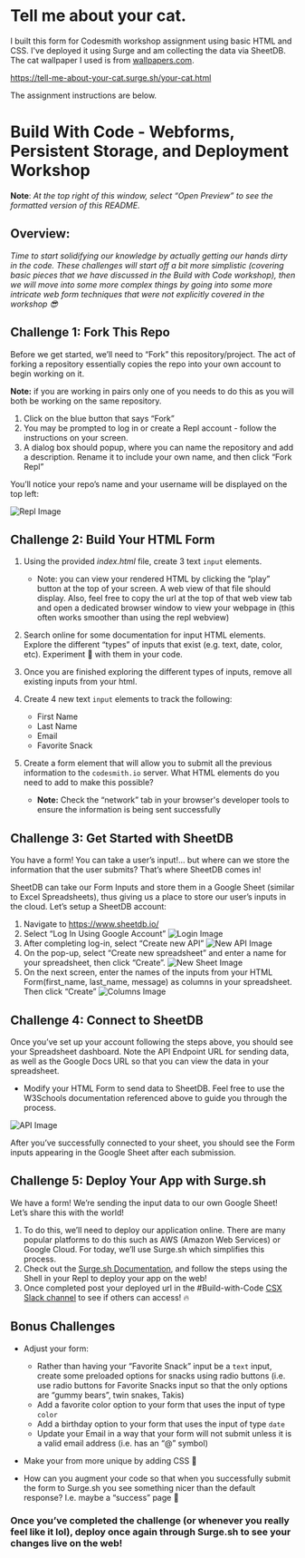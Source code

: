 # Tell me about your cat.

I built this form for Codesmith workshop assignment using basic HTML and CSS. I've deployed it using Surge and am collecting the data via SheetDB. The cat wallpaper I used is from [wallpapers.com](https://wallpapers.com/wallpapers/cute-cat-pattern-f52pyd5y7y9wk46z.html).

https://tell-me-about-your-cat.surge.sh/your-cat.html

The assignment instructions are below.

# Build With Code - Webforms, Persistent Storage, and Deployment Workshop

**Note**: _At the top right of this window, select “Open Preview” to see the formatted version of this README._

## Overview:

_Time to start solidifying our knowledge by actually getting our hands dirty in the code. These challenges will start off a bit more simplistic (covering basic pieces that we have discussed in the Build with Code workshop), then we will move into some more complex things by going into some more intricate web form techniques that were not explicitly covered in the workshop 😎_

## Challenge 1: Fork This Repo

Before we get started, we’ll need to “Fork” this repository/project. The act of forking a repository essentially copies the repo into your own account to begin working on it.

**Note:** if you are working in pairs only one of you needs to do this as you will both be working on the same repository.

1. Click on the blue button that says “Fork”
2. You may be prompted to log in or create a Repl account - follow the instructions on your screen.
3. A dialog box should popup, where you can name the repository and add a description. Rename it to include your own name, and then click “Fork Repl”

You’ll notice your repo’s name and your username will be displayed on the top left:

![Repl Image](./assets/repl_img.png)

## Challenge 2: Build Your HTML Form

1. Using the provided _index.html_ file, create 3 text `input` elements.
   - Note: you can view your rendered HTML by clicking the “play” button at the top of your screen. A web view of that file should display. Also, feel free to copy the url at the top of that web view tab and open a dedicated browser window to view your webpage in (this often works smoother than using the repl webview)
1. Search online for some documentation for input HTML elements. Explore the different “types” of inputs that exist (e.g. text, date, color, etc). Experiment 🧪 with them in your code.

1. Once you are finished exploring the different types of inputs, remove all existing inputs from your html.

1. Create 4 new text `input` elements to track the following:

   - First Name
   - Last Name
   - Email
   - Favorite Snack

1. Create a form element that will allow you to submit all the previous information to the `codesmith.io` server. What HTML elements do you need to add to make this possible?
   - **Note:** Check the “network” tab in your browser's developer tools to ensure the information is being sent successfully

## Challenge 3: Get Started with SheetDB

You have a form! You can take a user’s input!... but where can we store the information that the user submits? That’s where SheetDB comes in!

SheetDB can take our Form Inputs and store them in a Google Sheet (similar to Excel Spreadsheets), thus giving us a place to store our user’s inputs in the cloud. Let’s setup a SheetDB account:

1. Navigate to https://www.sheetdb.io/
2. Select “Log In Using Google Account”
   ![Login Image](./assets/sheetdb_login.png)
3. After completing log-in, select “Create new API”
   ![New API Image](./assets/sheetdb_new_api.png)
4. On the pop-up, select “Create new spreadsheet” and enter a name for your spreadsheet, then click “Create”.
   ![New Sheet Image](./assets/sheetdb_create_new_sheet.png)
5. On the next screen, enter the names of the inputs from your HTML Form(first_name, last_name, message) as columns in your spreadsheet. Then click “Create”
   ![Columns Image](./assets/sheetdb_columns.png)

## Challenge 4: Connect to SheetDB

Once you’ve set up your account following the steps above, you should see your Spreadsheet dashboard. Note the API Endpoint URL for sending data, as well as the Google Docs URL so that you can view the data in your spreadsheet.

- Modify your HTML Form to send data to SheetDB. Feel free to use the W3Schools documentation referenced above to guide you through the process.

![API Image](./assets/sheetdb_api.png)

After you’ve successfully connected to your sheet, you should see the Form inputs appearing in the Google Sheet after each submission.

## Challenge 5: Deploy Your App with Surge.sh

We have a form! We’re sending the input data to our own Google Sheet! Let’s share this with the world!

1. To do this, we’ll need to deploy our application online. There are many popular platforms to do this such as AWS (Amazon Web Services) or Google Cloud. For today, we’ll use Surge.sh which simplifies this process.
1. Check out the [Surge.sh Documentation](https://surge.sh/help/getting-started-with-surge), and follow the steps using the Shell in your Repl to deploy your app on the web!
1. Once completed post your deployed url in the #Build-with-Code [CSX Slack channel](https://join.slack.com/t/codesmithx/shared_invite/zt-1y42rf02e-QUoBemecgVaL7O6pnG85ig) to see if others can access! 🔥

## Bonus Challenges

- Adjust your form:

  - Rather than having your “Favorite Snack” input be a `text` input, create some preloaded options for snacks using radio buttons (i.e. use radio buttons for Favorite Snacks input so that the only options are “gummy bears”, twin snakes, Takis)
  - Add a favorite color option to your form that uses the input of type `color`
  - Add a birthday option to your form that uses the input of type `date`
  - Update your Email in a way that your form will not submit unless it is a valid email address (i.e. has an “@” symbol)

- Make your from more unique by adding CSS 🤯
- How can you augment your code so that when you successfully submit the form to Surge.sh you see something nicer than the default response? I.e. maybe a “success” page 🤔

### Once you’ve completed the challenge (or whenever you really feel like it lol), deploy once again through Surge.sh to see your changes live on the web!
